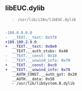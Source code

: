 ## libEUC.dylib

> `/usr/lib/i18n/libEUC.dylib`

```diff

-109.0.0.0.0
-  __TEXT.__text: 0x5f8
+109.100.2.0.0
+  __TEXT.__text: 0x8e0
   __TEXT.__auth_stubs: 0x40
-  __TEXT.__const: 0x10
-  __TEXT.__unwind_info: 0x70
+  __TEXT.__const: 0xc0
+  __TEXT.__unwind_info: 0x78
   __AUTH_CONST.__auth_got: 0x20
   __AUTH.__data: 0x58
   - /usr/lib/libSystem.B.dylib

```
